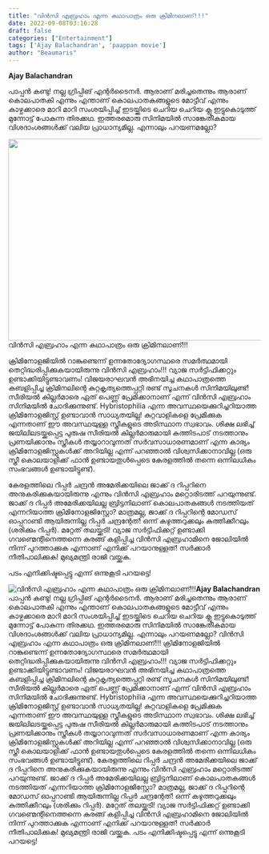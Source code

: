 ```yaml
---
title: "വിൻസി എബ്രഹാം എന്ന കഥാപാത്രം ഒരു ക്രിമിനലാണ്!!!"
date: 2022-09-08T03:16:28
draft: false
categories: ["Entertainment"]
tags: ['Ajay Balachandran', 'paappan movie']
author: "Beaumaris"
---
```


<strong>Ajay Balachandran </strong>

പാപ്പൻ കണ്ടു! നല്ല ഗ്രിപ്പിങ് എന്റർടൈനർ. ആരാണ് മരിച്ചതെന്നും ആരാണ് കൊലപാതകി എന്നും എന്താണ് കൊലപാതകങ്ങളുടെ മോട്ടീവ് എന്നും കാഴ്ചക്കാരെ മാറി മാറി സംശയിപ്പിച്ച് ഇടയ്ക്കിടെ ചെറിയ ചെറിയ ക്ലൂ ഇട്ടുകൊടുത്ത് മുന്നോട്ട് പോകുന്ന തിരക്കഥ. ഇത്തരമൊരു സിനിമയിൽ സാങ്കേതികമായ വിശദാംശങ്ങൾക്ക് വലിയ പ്രാധാന്യമില്ല. എന്നാലും പറയണമല്ലോ?

<img class="wp-image-349985 aligncenter" src="https://cdn.boolokam.com/articles/2022/09/gegeg-1-1-2-1.jpg" alt="" width="774" height="403" />വിൻസി എബ്രഹാം എന്ന കഥാപാത്രം ഒരു ക്രിമിനലാണ്!!!

ക്രിമിനോളജിയിൽ റാങ്കുണ്ടെന്ന് ഉന്നതോദ്യോഗസ്ഥരെ സമർത്ഥമായി തെറ്റിദ്ധരിപ്പിക്കുകയായിരുന്നു വിൻസി എബ്രഹാം!!! വ്യാജ സർട്ടിഫിക്കറ്റും ഉണ്ടാക്കിയിട്ടുണ്ടാവണം! വിജയരാഘവൻ അഭിനയിച്ച കഥാപാത്രത്തെ കബളിപ്പിച്ച ക്രിമിനലിന്റെ കുറ്റകൃത്യത്തെപ്പറ്റി രണ്ട് സൂചനകൾ സിനിമയിലുണ്ട്!
സീരിയൽ കില്ലർമാരെ ഏത് പെണ്ണ് പ്രേമിക്കാനാണ് എന്ന് വിൻസി എബ്രഹാം സിനിമയിൽ ചോദിക്കുന്നുണ്ട്. Hybristophilia എന്ന അവസ്ഥയെക്കുറിച്ചറിയാത്ത ക്രിമിനോളജിസ്റ്റ് ഉണ്ടാവാൻ സാധ്യതയില്ല! കുറ്റവാളികളെ പ്രേമിക്കുക എന്നതാണ് ഈ അവസ്ഥയുള്ള സ്ത്രീകളുടെ അടിസ്ഥാന സ്വഭാവം. ശിക്ഷ ലഭിച്ച് ജയിലിലടയ്ക്കപ്പെട്ട പുരുഷ സീരിയൽ കില്ലർമാരുമായി കത്തിടപാട് നടത്താനും പ്രണയിക്കാനും സ്ത്രീകൾ തയ്യാറാവുന്നത് സർവസാധാരണമാണ് എന്ന കാര്യം ക്രിമിനോളജിസ്റ്റുകൾക്ക് അറിയില്ല എന്ന് പറഞ്ഞാൽ വിശ്വസിക്കാനാവില്ല (ഒരു സ്ത്രീ കൊലയാളിക്ക് ഫാൻ ഉണ്ടായതുൾപ്പെടെ കേരളത്തിൽ തന്നെ ഒന്നിലധികം സംഭവങ്ങൾ ഉണ്ടായിട്ടുണ്ട്).

കേരളത്തിലെ റിപ്പർ ചന്ദ്രൻ അമേരിക്കയിലെ ജാക്ക് ദ റിപ്പറിനെ അനുകരിക്കുകയായിരുന്നു എന്നും വിൻസി എബ്രഹാം മറ്റൊരിടത്ത് പറയുന്നുണ്ട്. ജാക്ക് ദ റിപ്പർ അമേരിക്കയിലല്ല ബ്രിട്ടനിലാണ് കൊലപാതകങ്ങൾ നടത്തിയത് എന്നറിയാത്ത ക്രിമിനോളജിസ്റ്റോ? മാത്രമല്ല, ജാക്ക് ദ റിപ്പറിന്റെ മോഡസ് ഓപ്പറാണ്ടി ആയിരുന്നില്ല റിപ്പർ ചന്ദ്രന്റേത്! ഒന്ന് കഴുത്തറുക്കലും കുത്തിക്കീറലും (ശരിക്കും റിപ്പർ). മറ്റേത് തലയ്ക്കടി!
വ്യാജ സർട്ടിഫിക്കറ്റ് ഉണ്ടാക്കി ഗവണ്മെന്റിനെത്തന്നെ കുരങ്ങ് കളിപ്പിച്ച വിൻസി എബ്രഹാമിനെ ജോലിയിൽ നിന്ന് പുറത്താക്കുക എന്നാണ് എനിക്ക് പറയാനുള്ളത്! സർക്കാർ നീതിപാലിക്കുക! മുഖ്യമന്ത്രി രാജി വയ്ക്കുക.

പടം എനിക്കിഷ്ടപ്പെട്ടു എന്ന് ഒന്നുകൂടി പറയട്ടെ!


![വിൻസി എബ്രഹാം എന്ന കഥാപാത്രം ഒരു ക്രിമിനലാണ്!!!](https://cdn.boolokam.com/articles/2022/09/gegeg-1-1-2-1.jpg)**Ajay Balachandran** പാപ്പൻ കണ്ടു! നല്ല ഗ്രിപ്പിങ് എന്റർടൈനർ. ആരാണ് മരിച്ചതെന്നും ആരാണ് കൊലപാതകി എന്നും എന്താണ് കൊലപാതകങ്ങളുടെ മോട്ടീവ് എന്നും കാഴ്ചക്കാരെ മാറി മാറി സംശയിപ്പിച്ച് ഇടയ്ക്കിടെ ചെറിയ ചെറിയ ക്ലൂ ഇട്ടുകൊടുത്ത് മുന്നോട്ട് പോകുന്ന തിരക്കഥ. ഇത്തരമൊരു സിനിമയിൽ സാങ്കേതികമായ വിശദാംശങ്ങൾക്ക് വലിയ പ്രാധാന്യമില്ല. എന്നാലും പറയണമല്ലോ? വിൻസി എബ്രഹാം എന്ന കഥാപാത്രം ഒരു ക്രിമിനലാണ്!!! ക്രിമിനോളജിയിൽ റാങ്കുണ്ടെന്ന് ഉന്നതോദ്യോഗസ്ഥരെ സമർത്ഥമായി തെറ്റിദ്ധരിപ്പിക്കുകയായിരുന്നു വിൻസി എബ്രഹാം!!! വ്യാജ സർട്ടിഫിക്കറ്റും ഉണ്ടാക്കിയിട്ടുണ്ടാവണം! വിജയരാഘവൻ അഭിനയിച്ച കഥാപാത്രത്തെ കബളിപ്പിച്ച ക്രിമിനലിന്റെ കുറ്റകൃത്യത്തെപ്പറ്റി രണ്ട് സൂചനകൾ സിനിമയിലുണ്ട്! സീരിയൽ കില്ലർമാരെ ഏത് പെണ്ണ് പ്രേമിക്കാനാണ് എന്ന് വിൻസി എബ്രഹാം സിനിമയിൽ ചോദിക്കുന്നുണ്ട്. Hybristophilia എന്ന അവസ്ഥയെക്കുറിച്ചറിയാത്ത ക്രിമിനോളജിസ്റ്റ് ഉണ്ടാവാൻ സാധ്യതയില്ല! കുറ്റവാളികളെ പ്രേമിക്കുക എന്നതാണ് ഈ അവസ്ഥയുള്ള സ്ത്രീകളുടെ അടിസ്ഥാന സ്വഭാവം. ശിക്ഷ ലഭിച്ച് ജയിലിലടയ്ക്കപ്പെട്ട പുരുഷ സീരിയൽ കില്ലർമാരുമായി കത്തിടപാട് നടത്താനും പ്രണയിക്കാനും സ്ത്രീകൾ തയ്യാറാവുന്നത് സർവസാധാരണമാണ് എന്ന കാര്യം ക്രിമിനോളജിസ്റ്റുകൾക്ക് അറിയില്ല എന്ന് പറഞ്ഞാൽ വിശ്വസിക്കാനാവില്ല (ഒരു സ്ത്രീ കൊലയാളിക്ക് ഫാൻ ഉണ്ടായതുൾപ്പെടെ കേരളത്തിൽ തന്നെ ഒന്നിലധികം സംഭവങ്ങൾ ഉണ്ടായിട്ടുണ്ട്). കേരളത്തിലെ റിപ്പർ ചന്ദ്രൻ അമേരിക്കയിലെ ജാക്ക് ദ റിപ്പറിനെ അനുകരിക്കുകയായിരുന്നു എന്നും വിൻസി എബ്രഹാം മറ്റൊരിടത്ത് പറയുന്നുണ്ട്. ജാക്ക് ദ റിപ്പർ അമേരിക്കയിലല്ല ബ്രിട്ടനിലാണ് കൊലപാതകങ്ങൾ നടത്തിയത് എന്നറിയാത്ത ക്രിമിനോളജിസ്റ്റോ? മാത്രമല്ല, ജാക്ക് ദ റിപ്പറിന്റെ മോഡസ് ഓപ്പറാണ്ടി ആയിരുന്നില്ല റിപ്പർ ചന്ദ്രന്റേത്! ഒന്ന് കഴുത്തറുക്കലും കുത്തിക്കീറലും (ശരിക്കും റിപ്പർ). മറ്റേത് തലയ്ക്കടി! വ്യാജ സർട്ടിഫിക്കറ്റ് ഉണ്ടാക്കി ഗവണ്മെന്റിനെത്തന്നെ കുരങ്ങ് കളിപ്പിച്ച വിൻസി എബ്രഹാമിനെ ജോലിയിൽ നിന്ന് പുറത്താക്കുക എന്നാണ് എനിക്ക് പറയാനുള്ളത്! സർക്കാർ നീതിപാലിക്കുക! മുഖ്യമന്ത്രി രാജി വയ്ക്കുക. പടം എനിക്കിഷ്ടപ്പെട്ടു എന്ന് ഒന്നുകൂടി പറയട്ടെ!
